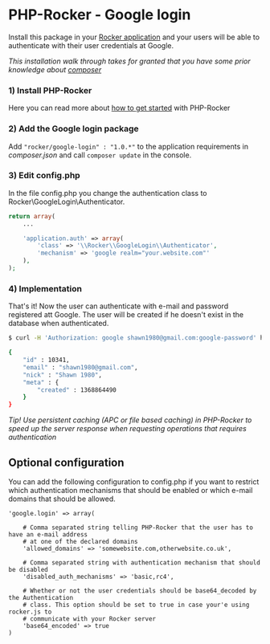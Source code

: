 # PHP-Rocker - Google login

Install this package in your [Rocker application](https://github.com/victorjonsson/PHP-Rocker) and your users will be able
 to authenticate with their user credentials at Google.

*This installation walk through takes for granted that you have some prior knowledge about [composer](http://getcomposer.org)*

### 1) Install PHP-Rocker

Here you can read more about [how to get started](https://github.com/victorjonsson/PHP-Rocker#installation) with PHP-Rocker

### 2) Add the Google login package

Add `"rocker/google-login" : "1.0.*"` to the application requirements in *composer.json* and call `composer update` in
the console.

### 3) Edit config.php

In the file config.php you change the authentication class to Rocker\\GoogleLogin\\Authenticator.

```php
return array(
    ...

    'application.auth' => array(
        'class' => '\\Rocker\\GoogleLogin\\Authenticator',
        'mechanism' => 'google realm="your.website.com"'
    ),
);
```


### 4) Implementation

That's it! Now the user can authenticate with e-mail and password registered att Google. The user will be created if
he doesn't exist in the database when authenticated.


```bash
$ curl -H 'Authorization: google shawn1980@gmail.com:google-password' https://www.website.com/api/me

{
    "id" : 10341,
    "email" : "shawn1980@gmail.com",
    "nick" : "Shawn 1980",
    "meta" : {
        "created" : 1368864490
    }
}
```

*Tip! Use persistent caching (APC or file based caching) in PHP-Rocker to speed up the server response when requesting
operations that requires authentication*

## Optional configuration

You can add the following configuration to config.php if you want to restrict which authentication mechanisms
that should be enabled or which e-mail domains that should be allowed.

```
'google.login' => array(

    # Comma separated string telling PHP-Rocker that the user has to have an e-mail address
    # at one of the declared domains
    'allowed_domains' => 'somewebsite.com,otherwebsite.co.uk',

    # Comma separated string with authentication mechanism that should be disabled
    'disabled_auth_mechanisms' => 'basic,rc4',
    
    # Whether or not the user credentials should be base64_decoded by the Authentication 
    # class. This option should be set to true in case your'e using rocker.js to 
    # communicate with your Rocker server
    'base64_encoded' => true
)
```
